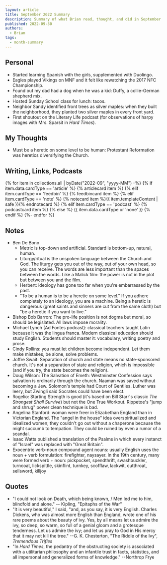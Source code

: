 ```yaml
---
layout: article
title: September 2022 Summary
description: Summary of what Brian read, thought, and did in September 2022
published: 2022-09-30
authors:
  - Brian
tags:
  - month-summary
---
```


## Personal
- Started learning Spanish with the girls, supplemented with Duolingo.
- Eagles played Vikings on MNF and it felt like rewatching the 2017 NFC Championship.
- Found out my dad had a dog when he was a kid: Duffy, a collie-German shepherd mix.
- Hosted Sunday School class for lunch: tacos.
- Neighbor Sandy identified front trees as silver maples: when they built the neighborhood, they planted two silver maples in every front yard.
- First shoutout on the Literary Life podcast (for observations of harpy images with Mrs. Sparsit in *Hard Times*).

## My Thoughts
- Must be a heretic on some level to be human: Protestant Reformation was heretics diversifying the Church.

## Writing, Links, Podcasts

<div class="stack cards">
{% for item in collections.all | byDate("2022-09", "yyyy-MM") -%}
  {% if item.data.cardType == 'article' %}
  {% articlecard item %}
  {% elif item.cardType == 'feedbin' %}
  {% feedbincard item %}
  {% elif item.cardType == 'note' %}
  {% notecard item %}{{ item.templateContent | safe }}{% endnotecard %}
  {% elif item.cardType == 'podcast' %}
  {% podcastcard item %}
  {% else %}
  {{ item.data.cardType or 'none' }}
  {% endif %}
{%- endfor %}
</div>

## Notes
- Ben De Bono
  - Metric is top-down and artificial. Standard is bottom-up, natural, human.
  - Liturgy/ritual is the unspoken language between the Church and God. The liturgy gets you out of the way, out of your own head, so you can receive. The words are less important than the spaces between the words. Like a Malick film: the power is not in the plot but between you and the film.
  - Herbert: ideology has gone too far when you're embarrassed by the past.
  - "To be a human is to be a heretic on some level." If you adhere completely to an ideology, you are a machine. Being a heretic is dangerous (great saints and sinners are cut from the same cloth) but "be a heretic if you want to live."
- Bishop Bob Barron: The pro-life position is not dogma but moral, so should be legislated. All laws impose morality.
- Michael Lynch (Ad Fontes podcast): classical teachers taught Latin because it was the lingua franca. Modern classical education should study English. Students should master it: vocabulary, writing poetry and prose.
- Cindy Rollins: you must let children become independent. Let them make mistakes, be alone, solve problems.
- Joffre Swait: Separation of church and state means no state-sponsored church. It's not a separation of state and religion, which is impossible (and if you try, the state becomes the religion).
- Doug Wilson: The Salvation of Emeth: Westminster Confession says salvation is ordinarily through the church. Naaman was saved without becoming a Jew. Solomon's temple had Court of Gentiles. Luther was leery, but Zwingli said Socrates could have been elect.
- Rogelio: Starting Strength is good (it's based on Bill Starr's classic *The Strongest Shall Survive*) but not the One True Workout. Rippetoe's "jump and shrug" power clean technique is bad.
- Angelina Stanford: woman were freer in Elizabethan England than in Victorian England. The "angel in the house" idea overspiritualized and idealized women; they couldn't go out without a chaperone because the might succumb to tempation. They could be ruined by even a rumor of a scandal.
- Isaac Watts published a translation of the Psalms in which every instanct of "Israel" was replaced with "Great Britain".
- Exocentric verb-noun compound agent nouns: usually English uses the noun + verb formulation: firefighter, naysayer. In the 19th century, many were formed verb + noun: pickpocket, spendthrift, swashbuckler, turncoat, lickspittle, skinflint, turnkey, scofflaw, lackwit, cutthroat, sellsword, killjoy

## Quotes
- "I could not look on Death, which being known, / Men led me to him, blindfold and alone." -- Kipling, "Epitaphs of the War"
- "It is very beautiful," I said, "and, as you say, it is very English. Charles Dickens, who was almost more English than England, wrote one of his rare poems about the beauty of ivy. Yes, by all means let us admire the ivy, so deep, so warm, so full of a genial gloom and a grotesque tenderness. Let us admire the ivy; and let us pray to God in His mercy that it may not kill the tree." --G. K. Chesterton, "The Riddle of the Ivy", *Tremendous Trifles*
- "In *Hard Times*, the pedantry of the obstructing society is associated with a utilitarian philosophy and an infantile trust in facts, statistics, and all impersonal and generalized forms of knowledge." --Northrop Frye